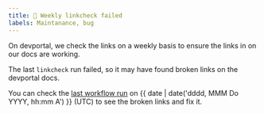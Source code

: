 ```yaml
---
title: 🚨 Weekly linkcheck failed
labels: Maintanance, bug
---
```


On devportal, we check the links on a weekly basis to ensure the links in on our docs are working.

The last ``linkcheck`` run failed, so it may have found broken links on the devportal docs.

You can check the [last workflow run](https://github.com/aiven/devportal/actions/workflows/linkcheck.yaml) on {{ date | date('dddd, MMM Do YYYY, hh:mm A') }} (UTC) to see the broken links and fix it.